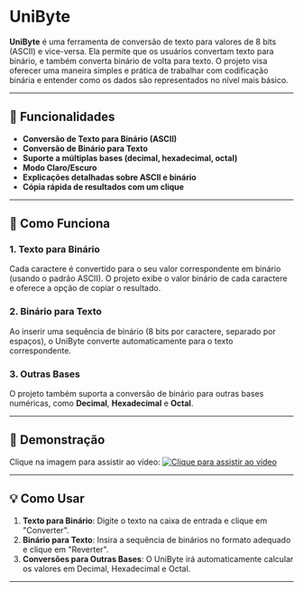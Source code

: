 # UniByte

**UniByte** é uma ferramenta de conversão de texto para valores de 8 bits (ASCII) e vice-versa. Ela permite que os usuários convertam texto para binário, e também converta binário de volta para texto. O projeto visa oferecer uma maneira simples e prática de trabalhar com codificação binária e entender como os dados são representados no nível mais básico.

---

## 🚀 Funcionalidades

- **Conversão de Texto para Binário (ASCII)**  
- **Conversão de Binário para Texto**
- **Suporte a múltiplas bases (decimal, hexadecimal, octal)**
- **Modo Claro/Escuro**
- **Explicações detalhadas sobre ASCII e binário**
- **Cópia rápida de resultados com um clique**

---

## 📑 Como Funciona

### 1. **Texto para Binário**

Cada caractere é convertido para o seu valor correspondente em binário (usando o padrão ASCII). O projeto exibe o valor binário de cada caractere e oferece a opção de copiar o resultado.

### 2. **Binário para Texto**

Ao inserir uma sequência de binário (8 bits por caractere, separado por espaços), o UniByte converte automaticamente para o texto correspondente.

### 3. **Outras Bases**

O projeto também suporta a conversão de binário para outras bases numéricas, como **Decimal**, **Hexadecimal** e **Octal**.

---

## 🎥 Demonstração
Clique na imagem para assistir ao vídeo:
[![Clique para assistir ao vídeo](https://github.com/user-attachments/assets/b73df183-91f0-4864-8f35-f551f5f837ae)](https://github.com/devrafcks/UniByte/blob/main/Projeto%20-%20video.mp4)


---

## 💡 Como Usar

1. **Texto para Binário**: Digite o texto na caixa de entrada e clique em "Converter".
2. **Binário para Texto**: Insira a sequência de binários no formato adequado e clique em "Reverter".
3. **Conversões para Outras Bases**: O UniByte irá automaticamente calcular os valores em Decimal, Hexadecimal e Octal.

---
